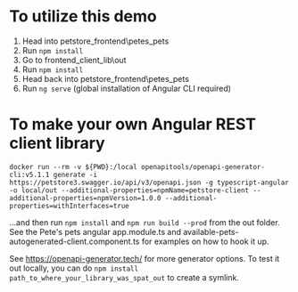 # To utilize this demo
1. Head into petstore_frontend\petes_pets
2. Run `npm install`
3. Go to frontend_client_lib\out 
4. Run `npm install`
5. Head back into petstore_frontend\petes_pets
6. Run `ng serve` (global installation of Angular CLI required)

# To make your own Angular REST client library
`docker run --rm -v ${PWD}:/local openapitools/openapi-generator-cli:v5.1.1 generate -i https://petstore3.swagger.io/api/v3/openapi.json -g typescript-angular -o local/out --additional-properties=npmName=petstore-client --additional-properties=npmVersion=1.0.0 --additional-properties=withInterfaces=true`

...and then run `npm install` and `npm run build --prod` from the out folder. See the Pete's pets angular app.module.ts and available-pets-autogenerated-client.component.ts for examples on how to hook it up.

See https://openapi-generator.tech/ for more generator options. To test it out locally, you can do `npm install path_to_where_your_library_was_spat_out` to create a symlink.


